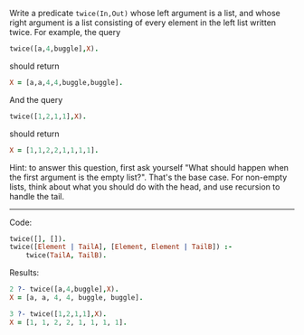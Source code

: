 Write a predicate `twice(In,Out)` whose left argument is a list, and whose right
argument is a list consisting of every element in the left list written twice. For
example, the query

```prolog
twice([a,4,buggle],X).
```

should return

```prolog
X = [a,a,4,4,buggle,buggle].
```

And the query

```prolog
twice([1,2,1,1],X).
```

should return

```prolog
X = [1,1,2,2,1,1,1,1].
```

Hint: to answer this question, first ask yourself "What should happen when the
first argument is the empty list?". That's the base case. For non-empty lists, think
about what you should do with the head, and use recursion to handle the tail.

---

Code:

```prolog
twice([], []).
twice([Element | TailA], [Element, Element | TailB]) :-
    twice(TailA, TailB).
```

Results:

```prolog
2 ?- twice([a,4,buggle],X).
X = [a, a, 4, 4, buggle, buggle].

3 ?- twice([1,2,1,1],X).
X = [1, 1, 2, 2, 1, 1, 1, 1].
```